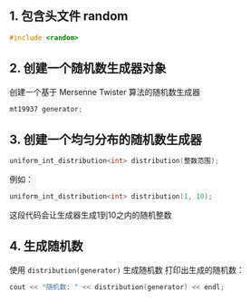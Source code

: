 ## 1. 包含头文件 random
```cpp
#include <random>
```
## 2. 创建一个随机数生成器对象
创建一个基于 Mersenne Twister 算法的随机数生成器
```cpp
mt19937 generator;
```
## 3. 创建一个均匀分布的随机数生成器
```cpp
uniform_int_distribution<int> distribution(整数范围);
```
例如：
```cpp
uniform_int_distribution<int> distribution(1, 10);
```
这段代码会让生成器生成1到10之内的随机整数
## 4. 生成随机数
使用 `distribution(generator)` 生成随机数
打印出生成的随机数：
```cpp
cout << "随机数: " << distribution(generator) << endl;
```
<!-- ##{"script":"<script src='https://blog.meekdai.com/Gmeek/plugins/articletoc.js'></script>"}## -->